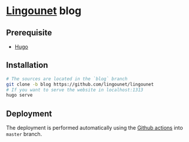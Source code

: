 # [Lingounet](https://lingounet.github.io/lingounet) blog

## Prerequisite

- [Hugo](https://gohugo.io/)

## Installation

```bash
# The sources are located in the `blog` branch
git clone -b blog https://github.com/lingounet/lingounet
# If you want to serve the website in localhost:1313
hugo serve
```

## Deployment

The deployment is performed automatically using the [Github actions](.github/workflows/gh-pages.yml) into `master` branch.

